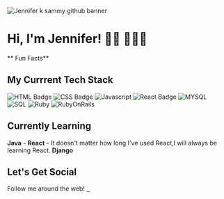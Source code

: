 ![Jennifer k sammy github banner]()

# Hi, I'm Jennifer! 👋🏾 👩🏾‍💻

** Fun Facts**

## My Currrent Tech Stack
![HTML Badge](https://camo.githubusercontent.com/d63d473e728e20a286d22bb2226a7bf45a2b9ac6c72c59c0e61e9730bfe4168c/68747470733a2f2f696d672e736869656c64732e696f2f62616467652f48544d4c352d4533344632363f7374796c653d666f722d7468652d6261646765266c6f676f3d68746d6c35266c6f676f436f6c6f723d7768697465)
![CSS Badge](https://img.shields.io/badge/CSS3-1572B6?style=for-the-badge&logo=css3&logoColor=white)
![Javascript](https://camo.githubusercontent.com/9d07c04bdd98c662d5df9d4e1cc1de8446ffeaebca330feb161f1fb8e1188204/68747470733a2f2f696d672e736869656c64732e696f2f62616467652f4a6176615363726970742d4637444631453f7374796c653d666f722d7468652d6261646765266c6f676f3d6a617661736372697074266c6f676f436f6c6f723d626c61636b)
![React Badge](https://camo.githubusercontent.com/268ac512e333b69600eb9773a8f80b7a251f4d6149642a50a551d4798183d621/68747470733a2f2f696d672e736869656c64732e696f2f62616467652f52656163742d3230323332413f7374796c653d666f722d7468652d6261646765266c6f676f3d7265616374266c6f676f436f6c6f723d363144414642)
![MYSQL](https://img.shields.io/badge/MySQL-005C84?style=for-the-badge&logo=mysql&logoColor=white)
![SQL](https://img.shields.io/badge/SQLite-07405E?style=for-the-badge&logo=sqlite&logoColor=white)
![Ruby](https://img.shields.io/badge/Ruby-CC342D?style=for-the-badge&logo=ruby&logoColor=white)
![RubyOnRails](https://img.shields.io/badge/Ruby_on_Rails-CC0000?style=for-the-badge&logo=ruby-on-rails&logoColor=white)

##  Currently Learning
**Java** -
**React** - It doesn't matter how long I've used React,I will always be learning React.
**Django**

## Let's Get Social
Follow me around the web!
<a href="www.twitter.com/jenny">
  <img
       src="https://img.shields.io/badge/Twitter-1DA1F2?style=for-the-badge&logo=twitter&logoColor=white" 
       alt="">
  <a/>
<a href="">
  <img
       src="" 
       alt="">
  <a/>
<a href="www.LinkedIn/jennifer-sammy">
  <img
       src="https://img.shields.io/badge/LinkedIn-0077B5?style=for-the-badge&logo=linkedin&logoColor=white" 
       alt="">
  <a/>  
  


<!--
**jenna-lab/jenna-lab** is a ✨ _special_ ✨ repository because its `README.md` (this file) appears on your GitHub profile.

Here are some ideas to get you started:

- 🔭 I’m currently working on ...
- 🌱 I’m currently learning ...
- 👯 I’m looking to collaborate on ...
- 🤔 I’m looking for help with ...
- 💬 Ask me about ...
- 📫 How to reach me: ...
- 😄 Pronouns: ...
- ⚡ Fun fact: ...
-->
